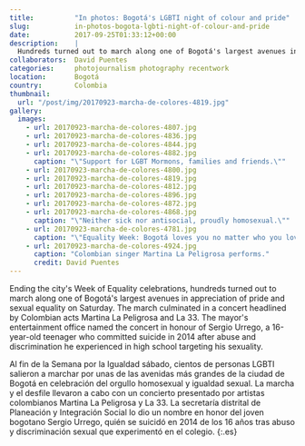 ```yaml
---
title:          "In photos: Bogotá's LGBTI night of colour and pride"
slug:           in-photos-bogota-lgbti-night-of-colour-and-pride
date:           2017-09-25T01:33:12+00:00
description:    |
  Hundreds turned out to march along one of Bogotá's largest avenues in appreciation of pride and sexual equality on Saturday. The march culminated in a concert headlined by Colombian acts Martina La Peligrosa and La 33.
collaborators:  David Puentes
categories:     photojournalism photography recentwork
location:       Bogotá
country:        Colombia
thumbnail:
  url: "/post/img/20170923-marcha-de-colores-4819.jpg"
gallery:
  images:
    - url: 20170923-marcha-de-colores-4807.jpg
    - url: 20170923-marcha-de-colores-4836.jpg
    - url: 20170923-marcha-de-colores-4844.jpg
    - url: 20170923-marcha-de-colores-4882.jpg
      caption: "\"Support for LGBT Mormons, families and friends.\""
    - url: 20170923-marcha-de-colores-4800.jpg
    - url: 20170923-marcha-de-colores-4819.jpg
    - url: 20170923-marcha-de-colores-4812.jpg
    - url: 20170923-marcha-de-colores-4896.jpg
    - url: 20170923-marcha-de-colores-4872.jpg
    - url: 20170923-marcha-de-colores-4868.jpg
      caption: "\"Neither sick nor antisocial, proudly homosexual.\""
    - url: 20170923-marcha-de-colores-4781.jpg
      caption: "\"Equality Week: Bogotá loves you no matter who you love.\""
    - url: 20170923-marcha-de-colores-4924.jpg
      caption: "Colombian singer Martina La Peligrosa performs."
      credit: David Puentes
---
```

Ending the city's Week of Equality celebrations, hundreds turned out to march along one of Bogotá's largest avenues in appreciation of pride and sexual equality on Saturday. The march culminated in a concert headlined by Colombian acts Martina La Peligrosa and La 33. The mayor's entertainment office named the concert in honour of Sergio Urrego, a 16-year-old teenager who committed suicide in 2014 after abuse and discrimination he experienced in high school targeting his sexuality.

Al fin de la Semana por la Igualdad sábado, cientos de personas LGBTI salieron a marchar por unas de las avenidas más grandes de la ciudad de Bogotá en celebración del orgullo homosexual y igualdad sexual. La marcha y el desfile llevaron a cabo con un concierto presentado por artistas colombianos Martina La Peligrosa y La 33. La secretaría distrital de Planeación y Integración Social lo dio un nombre en honor del joven bogotano Sergio Urrego, quién se suicidó en 2014 de los 16 años tras abuso y discriminación sexual que experimentó en el colegio.
{:.es}
